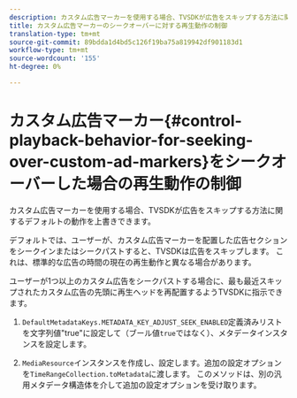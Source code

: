 ```yaml
---
description: カスタム広告マーカーを使用する場合、TVSDKが広告をスキップする方法に関するデフォルトの動作を上書きできます。
title: カスタム広告マーカーのシークオーバーに対する再生動作の制御
translation-type: tm+mt
source-git-commit: 89bdda1d4bd5c126f19ba75a819942df901183d1
workflow-type: tm+mt
source-wordcount: '155'
ht-degree: 0%

---
```



# カスタム広告マーカー{#control-playback-behavior-for-seeking-over-custom-ad-markers}をシークオーバーした場合の再生動作の制御

カスタム広告マーカーを使用する場合、TVSDKが広告をスキップする方法に関するデフォルトの動作を上書きできます。

デフォルトでは、ユーザーが、カスタム広告マーカーを配置した広告セクションをシークインまたはシークパストすると、TVSDKは広告をスキップします。 これは、標準的な広告の時間の現在の再生動作と異なる場合があります。

ユーザーが1つ以上のカスタム広告をシークパストする場合に、最も最近スキップされたカスタム広告の先頭に再生ヘッドを再配置するようTVSDKに指示できます。

1. `DefaultMetadataKeys.METADATA_KEY_ADJUST_SEEK_ENABLED`定義済みリストを文字列値&quot;true&quot;に設定して（ブール値`true`ではなく）、メタデータインスタンスを設定します。

1. `MediaResource`インスタンスを作成し、設定します。追加の設定オプションを`TimeRangeCollection.toMetadata`に渡します。 このメソッドは、別の汎用メタデータ構造体を介して追加の設定オプションを受け取ります。

